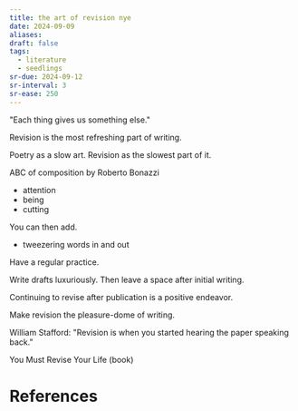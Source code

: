 ```yaml
---
title: the art of revision nye
date: 2024-09-09
aliases: 
draft: false
tags:
  - literature
  - seedlings
sr-due: 2024-09-12
sr-interval: 3
sr-ease: 250
---
```

"Each thing gives us something else."

Revision is the most refreshing part of writing.

Poetry as a slow art.
Revision as the slowest part of it.

ABC of composition by Roberto Bonazzi
- attention
- being
- cutting

You can then add.
- tweezering words in and out

Have a regular practice.

Write drafts luxuriously.
Then leave a space after initial writing.

Continuing to revise after publication is a positive endeavor.

Make revision the pleasure-dome of writing.

William Stafford: "Revision is when you started hearing the paper speaking back."

You Must Revise Your Life (book)
# References